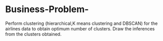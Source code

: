 # Business-Problem-
Perform clustering (hierarchical,K means clustering and DBSCAN) for the airlines data to obtain optimum number of clusters.  Draw the inferences from the clusters obtained.
